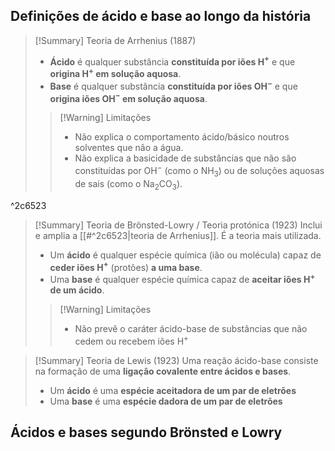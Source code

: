 ## Definições de ácido e base ao longo da história
>[!Summary] Teoria de Arrhenius (1887)
>- **Ácido** é qualquer substância **constituída por iões H$^+$** e que **origina H$^+$ em solução aquosa**.
>- **Base** é qualquer substância **constituída por iões OH$^-$** e que **origina iões OH$^-$ em solução aquosa**.
>
>>[!Warning] Limitações
>>- Não explica o comportamento ácido/básico noutros solventes que não a água.
>>- Não explica a basicidade de substâncias que não são constituídas por OH$^-$ (como o NH$_3$) ou de soluções aquosas de sais (como o Na$_2$CO$_3$).

^2c6523

>[!Summary] Teoria de Brönsted-Lowry / Teoria protónica (1923)
>Inclui e amplia a [[#^2c6523|teoria de Arrhenius]]. É a teoria mais utilizada.
>- Um **ácido** é qualquer espécie química (ião ou molécula) capaz de **ceder iões H$^+$** (protões) **a uma base**.
>- Uma **base** é qualquer espécie química capaz de **aceitar iões H$^+$ de um ácido**.
>
>>[!Warning] Limitações
>>- Não prevê o caráter ácido-base de substâncias que não cedem ou recebem iões H$^+$

>[!Summary] Teoria de Lewis (1923)
>Uma reação ácido-base consiste na formação de uma **ligação covalente entre ácidos e bases**.
>- Um **ácido** é uma **espécie aceitadora de um par de eletrões**
>- Uma **base** é uma **espécie dadora de um par de eletrões**
## Ácidos e bases segundo Brönsted e Lowry

